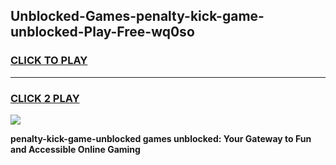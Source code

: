 
## Unblocked-Games-penalty-kick-game-unblocked-Play-Free-wq0so
<h3>
<a href="https://premium76.site?title=penalty-kick-game-unblocked&ref=22A">CLICK TO PLAY</a></h3>
<hr>

<h3>
<a href="https://premium76.site?title=penalty-kick-game-unblocked&ref=22A">CLICK 2 PLAY</a>
  
</h3>

<a href="https://premium76.site?title=penalty-kick-game-unblocked&ref=22A"><img src="https://clearcache.store/games.png"></a>


**penalty-kick-game-unblocked games unblocked: Your Gateway to Fun and Accessible Online Gaming**

